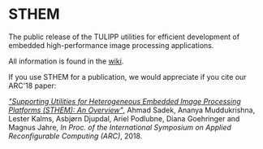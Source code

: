 # STHEM

The public release of the TULIPP utilities for efficient development of embedded high-performance image processing applications.

All information is found in the [wiki](https://github.com/tulipp-eu/sthem/wiki).

If you use STHEM for a publication, we would appreciate if you cite our ARC'18 paper:

*["Supporting Utilities for Heterogeneous Embedded Image Processing Platforms (STHEM): An Overview"](https://link.springer.com/chapter/10.1007/978-3-319-78890-6_59)*, Ahmad Sadek, Ananya Muddukrishna, Lester Kalms, Asbjørn Djupdal, Ariel Podlubne, Diana Goehringer and Magnus Jahre, *In Proc. of the International Symposium on Applied Reconfigurable Computing (ARC)*, 2018.
